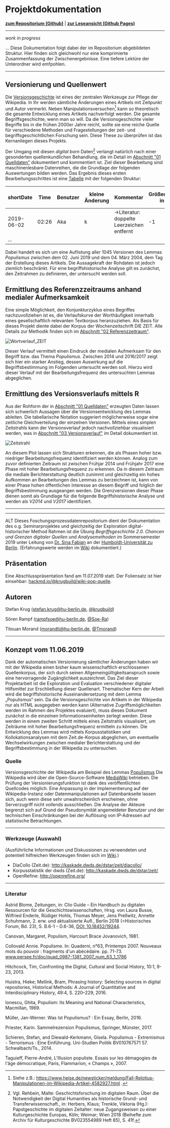 # Projektdokumentation

[**zum Repositorium (Github)**](https://github.com/krugbuild/wiki-pop-quelle/) | [**zur Leseansicht (Github Pages)**](https://krugbuild.github.io/wiki-pop-quelle/)

---

*work in progress*

... Diese Dokumentation folgt dabei der im Repositorium abgebildeten Struktur. Hier finden sich gleichwohl nur eine komprimierte Zusammenfassung der Zwischenergebnisse. Eine tiefere Lektüre der Unterordner wird emfpohlen.

---

## Versionierung und Quellenwert

Die [Versionsgeschichte](https://de.wikipedia.org/wiki/Hilfe:Versionen) ist eines der zentralen Werkzeuge zur Pflege der Wikipedia. In Ihr werden sämtliche Änderungen eines Artikels mit Zeitpunkt und Autor vermerkt. Neben Manipulationsversuchen[^1] kann so theoretisch die gesamte Entwicklung eines Artikels nachverfolgt werden. Die gesamte Begriffsgeschichte, wenn man so will. Da die Versionsgeschichte vieler Begriffe bis in die frühen 2000er Jahre reicht, sollte sie eine reiche Quelle für verschiedene Methoden und Fragestellungen der zeit- und begriffsgeschichtlichen Forschung sein. Diese These zu überprüfen ist das Kernanliegen dieses Projekts.

Der Umgang mit diesen *digital born* Daten[^2] verlangt natürlich nach einer gesonderten quellenkundlichen Behandlung, die im Detail im [Abschnitt "01 Quelldaten"](/01_Quelldaten/README.md) dokumentiert und kommentiert ist. Ziel dieser Bearbeitung sind maschinenlesbare Datenreihen, die die Grundlage der folgenden Auswertungen bilden werden. Das Ergebnis dieses ersten Bearbeitungsschrittes ist eine [Tabelle](/01_Quelldaten/20190627_Arbeitsdaten_Populismus_vollstaendig.csv) mit der folgenden Struktur:

| shortDate | Time | Benutzer | kleine Änderung | Kommentar | Größenänderung in Bytes | Größe in Bytes | ID | Date&Time |
| - | - | - | - | - | - | - | - | - |
| 2019-06-02 | 02:26 | Aka | k | →Literatur: doppelte Leerzeichen entfernt | -1 | 77.498 | 188056880 | 2019-06-02T02:26:00Z |
| ... |  |  |  |  |  |  |  |  |

Dabei handelt es sich um eine Auflistung aller 1045 Versionen des Lemmas *Populismus* zwischen dem 02. Juni 2019 und dem 04. März 2004, dem Tag der Erstellung dieses Artikels. Die Aussagekraft der Rohdaten ist jedoch ziemlich beschränkt. Für eine begriffshistorische Analyse gilt es zunächst, den Zeitrahmen zu definieren, der untersucht werden soll.

[^1]: Siehe z.B.: https://www.heise.de/newsticker/meldung/Fall-Relotius-Manipulationen-im-Wikipedia-Artikel-4582927.html .
[^2]: Vgl. Rehbein, Malte: Geschichtsforschung im digitalen Raum. Über die Notwendigkeit der Digital Humanities als historische Grund- und Transferwissenschaft., in: Herbers, Klaus; Trenkle, Viktoria (Hg.): Papstgeschichte im digitalen Zeitalter: neue Zugangsweisen zu einer Kulturgeschichte Europas, Köln; Weimar; Wien 2018 (Beihefte zum Archiv für Kulturgeschichte BV023554989 Heft 85), S. 41f.

## Ermittlung des Referenzzeitraums anhand medialer Aufmerksamkeit

Eine simple Möglichkeit, den Konjunkturzyklus eines Begriffes nachzuvollziehen ist es, die Verlaufskurve der Worthäufigkeit innerhalb eines gesellschaftlich relevanten Textkorpus heranzuziehen. Als Basis für dieses Projekt diente dabei der Korpus der Wochenzeitschrift DIE ZEIT. Alle Details zur Methodik finden sich im [Abschnitt "02 Referenzzeitraum"](/02_Referenzzeitraum/README.md).

![Wortverlauf_ZEIT](/02_Referenzzeitraum/Wortverlauf_Populismus_ZEIT.png)

Dieser Verlauf vermittelt einen Eindruck der medialen Aufmerksam für den Begriff bzw. das Thema *Populismus*. Zwischen 2014 und 2016/2017 zeigt sich hier ein starker Anstieg, dessen Auswirkung auf die Begriffsbestimmung im Folgenden untersucht werden soll. Hierzu wird dieser Verlauf mit der Bearbeitungsfrequenz des untersuchten Lemmas abgeglichen.

## Ermittlung des Versionsverlaufs mittels R

Aus der Rohform der in [Abschnitt "01 Quelldaten"](./01_Quelldaten/README.md) erzeugten Daten lassen sich schwerlich Aussagen über die Versionsentwicklung des Lemmas ableiten. Die tabellarische Notation suggeriert möglicherweise sogar eine zeitliche Gleichverteilung der einzelnen Versionen. Mittels eines simplen Zeitstrahls kann der Versionsverlauf jedoch nachvollziehbar visualisiert werden, was in [Abschnitt "03 Versionsverlauf"](./03_Versionsverlauf/) im Detail dokumentiert ist.

![Zeitstrahl](./03_Versionsverlauf/20190627_Plot.png)

An diesem Plot lassen sich Strukturen erkennen, die als Phasen hoher bzw. niedriger Bearbeitungsfrequenz identifiziert werden können. Analog zum zuvor definierten Zeitraum ist zwischen Frühjar 2014 und Frühjahr 2017 eine Phase mit hoher Bearbeitungsfrequenz zu erkennen. Da in diesem Zeitraum die mediale Berichterstattung deutlich zunimmt und gleichzeitig ein hohes Aufkommen an Bearbeitungen des Lemmas zu berzeichnen ist, kann von einer Phase hohen öffentlichen Interesse an diesem Begriff und folglich der Begriffsbestimmung ausgeangen werden. Die Grenzversionen dieser Phase dienen somit als Grundlage für die folgende Begriffshistorische Analyse und werden als *V2014* und *V2017* identifiziert.

---

---

ALT
Dieses Foschungsprozessdatenrepositorium dient der Dokumentation des o.g. Seminarprojektes und gleichzeitig der Exploration digital-historischer Method
Rahmen ist die Übung _Begriffsgeschichte 2.0. Chancen und Grenzen digitaler Quellen und
Analysemethoden_ im Sommersemester 2019 unter Leitung von [Dr. Sina Fabian](https://www.geschichte.hu-berlin.de/de/bereiche-und-lehrstuehle/dtge-20jhd/deutsche-geschichte-im-20-jahrhundert-mit-schwerpunkt-im-nationalsozialismus/personen/dr-sina-fabian) an der [Humboldt-Universität zu Berlin](https://www.hu-berlin.de/de).
(Erfahrungswerte werden im [Wiki](https://github.com/krugbuild/wiki-pop-quelle/wiki) dokumentiert.)


## Präsentation
Eine Abschlusspräsentation fand am 11.07.2019 statt. Der Foliensatz ist hier einsehbar: [hackmd.io/@krugbuild/wiki-pop-quelle](https://hackmd.io/@krugbuild/wiki-pop-quelle).



## Autoren
Stefan Krug (stefan.krug@hu-berlin.de, [@krugbuild](https://github.com/krugbuild))

Sören Rampf (rampfsoe@hu-berlin.de, [@Soe-Ra](https://github.com/Soe-Ra))

Titouan Morand (morandti@hu-berlin.de, [@Tmorand](https://github.com/Tmorand))

---

## Konzept vom 11.06.2019
Dank der automatischen Versionierung sämtlicher Änderungen haben wir mit der Wikipedia einen bisher kaum wissenschaftlich erschlossenen Quellenkorpus, der sich durch seinen Allgemeingültigkeitsanspruch sowie eine hervorragende Zugänglichkeit auszeichnet. Das Ziel dieser Projektarbeit ist die Exploration und Evaluation verschiedener digitaler Hilfsmittel zur Erschließung dieser Quellenart. Thematischer Kern der Arbeit wird die begriffshistorische Auseinandersetzung mit dem
Lemma „Populismus“ sein.
Da die Versionsgeschichte von Artikeln in der Wikipedia nur als HTML ausgegeben werden kann (Alternative Zugriffsmöglichkeiten werden im Rahmen des Projektes evaluiert), muss dieses Dokument zunächst in die einzelnen Informationseinheiten zerlegt werden. Diese werden in einem zweiten Schritt mittels eines Zeitstrahls visualisiert, um Zeiträume mit hoher Bearbeitungsfrequenz ermitteln zu können. Die Entwicklung des Lemmas wird mittels Korpusstatistiken und Kollokationsanalysen mit dem Zeit.de-Korpus abgeglichen, um eventuelle Wechselwirkungen zwischen medialer Berichterstattung und der Begriffsbestimmung in der Wikipedia zu untersuchen.

### Quelle
Versionsgeschichte der Wikipedia am Beispiel des Lemmas [Populismus](https://de.wikipedia.org/w/index.php?title=Populismus&action=history) Die Wikipedia wird über die Open-Source-Software [MediaWiki](https://www.mediawiki.org) betrieben. Die Prüfung der Versionierungsfunktion ist dank des veröffentlichten Quellcodes möglich. Eine Anpassung in der Implementierung auf der Wikipedia-Instanz oder Datenmanipulationen auf Datenbankseite lassen sich, auch wenn diese sehr unwahrscheinlich erscheinen,
ohne Serverzugriff nicht vollends ausschließen. Die Analyse der Akteure begrenzt sich auf Grund der Pseudonymität angemeldeter Benutzer und der technischen Einschränkungen bei der Auflösung von IP-Adressen auf statistische Betrachtungen.

---

### Werkzeuge (Auswahl)
(Ausführliche Informationen und Diskussionen zu verwendeten und potentiell hilfreichen Werkzeugen finden sich im [Wiki](https://github.com/krugbuild/wiki-pop-quelle/wiki/Werkzeugsammlung).)
* DiaCollo (Zeit.de): http://kaskade.dwds.de/dstar/zeit/diacollo/
* Korpusstatistik der dwds (Zeit.de): http://kaskade.dwds.de/dstar/zeit/
* OpenRefine: http://openrefine.org/

---

### Literatur
Astrid Blome, Zeitungen, in: Clio Guide – Ein Handbuch zu digitalen Ressourcen für die Geschichtswissenschaften, Hrsg. von Laura Busse, Wilfried Enderle, Rüdiger Hohls, Thomas Meyer, Jens Prellwitz, Annette Schuhmann, 2. erw. und aktualisierte Aufl., Berlin
2018 (=Historisches Forum, Bd. 23), S. B.6-1 – D.6-36, [DOI: 10.18452/19244](https://guides.clio-online.de/).

Canovan, Margaret, Populism, Harcourt Brace Jovanovich, 1981.

Collovald Annie. Populisme. In: Quaderni, n°63, Printemps 2007. Nouveaux mots du pouvoir : fragments d'un abécédaire. pp. 71-73. www.persee.fr/doc/quad_0987-1381_2007_num_63_1_1786

Hitchcock, Tim, Confronting the Digital, Cultural and Social History, 10:1,
9-23, 2013.

Huistra, Hieke; Mellink, Bram, Phrasing history: Selecting sources in digital repositories, Historical Methods: A Journal of Quantitative and Interdisciplinary History, 49:4, S. 220–229, 2016.

Ionescu, Ghita, Populism: Its Meaning and National Characteristics, Macmillan, 1969.

Müller, Jan-Werner. Was Ist Populismus? : Ein Essay, Berlin, 2016. 

Priester, Karin. Sammelrezension Populismus, Springer, Münster, 2017. 

Schieren, Stefan, and Diewald-Kerkmann, Gisela. Populismus - Extremismus - Terrorismus : Eine Einführung. Uni-Studien Politik BV010767571 57. Schwalbach/Ts., 2014.

Taguieff, Pierre-André, L'Illusion populiste. Essais sur les démagogies de l'âge démocratique, Paris, Flammarion, « Champs », 2007.
